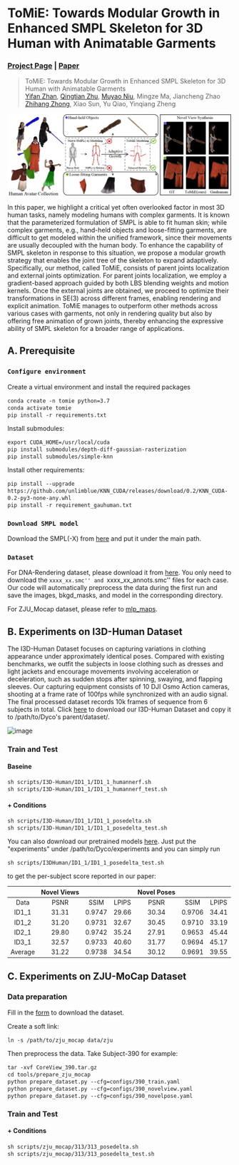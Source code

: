 # ToMiE: Towards Modular Growth in Enhanced SMPL Skeleton for 3D Human with Animatable Garments 
### [Project Page](https://arxiv.org/abs/2410.08082) | [Paper](https://arxiv.org/abs/2410.08082)
>ToMiE: Towards Modular Growth in Enhanced SMPL Skeleton for 3D Human with Animatable Garments\
>[Yifan Zhan](https://yifever20002.github.io/), [Qingtian Zhu](https://qtzhu.me/), [Muyao Niu](https://myniuuu.github.io/), Mingze Ma, Jiancheng Zhao \
>[Zhihang Zhong](https://zzh-tech.github.io/), Xiao Sun, Yu Qiao, Yinqiang Zheng

![image](https://github.com/Yifever20002/ToMiE/blob/main/images/teaser.png)

In this paper, we highlight a critical yet often overlooked factor in most 3D human tasks, namely modeling humans with complex garments. It is known that the parameterized formulation of SMPL is able to fit human skin; while complex garments, e.g., hand-held objects and loose-fitting garments, are difficult to get modeled within the unified framework, since their movements are usually decoupled with the human body. To enhance the capability of SMPL skeleton in response to this situation, we propose a modular growth strategy that enables the joint tree of the skeleton to expand adaptively. Specifically, our method, called ToMiE, consists of parent joints localization and external joints optimization. For parent joints localization, we employ a gradient-based approach guided by both LBS blending weights and motion kernels. Once the external joints are obtained, we proceed to optimize their transformations in SE(3) across different frames, enabling rendering and explicit animation. ToMiE manages to outperform other methods across various cases with garments, not only in rendering quality but also by offering free animation of grown joints, thereby enhancing the expressive ability of SMPL skeleton for a broader range of applications.

## A. Prerequisite
### `Configure environment`
Create a virtual environment and install the required packages 

    conda create -n tomie python=3.7
    conda activate tomie
    pip install -r requirements.txt

Install submodules:

    export CUDA_HOME=/usr/local/cuda
    pip install submodules/depth-diff-gaussian-rasterization
    pip install submodules/simple-knn

Install other requirements:

    pip install --upgrade https://github.com/unlimblue/KNN_CUDA/releases/download/0.2/KNN_CUDA-0.2-py3-none-any.whl
    pip install -r requirement_gauhuman.txt


### `Download SMPL model`

Download the SMPL(-X) from [here](https://github.com/richzhang/PerceptualSimilarity/tree/master/lpips/weights/v0.1) and put it under the main path.

### `Dataset`

For DNA-Rendering dataset, please download it from [here](https://dna-rendering.github.io/inner-download.html). You only need to download the ``xxxx_xx.smc'' and ``xxxx_xx_annots.smc'' files for each case. Our code will automatically preprocess the data during the first run and save the images, bkgd_masks, and model in the corresponding directory.

For ZJU_Mocap dataset, please refer to [mlp_maps](https://github.com/zju3dv/mlp_maps/blob/master/INSTALL.md).


## B. Experiments on I3D-Human Dataset
The I3D-Human Dataset focuses on capturing variations in clothing appearance under approximately identical poses. Compared with existing benchmarks, we outfit the subjects in loose clothing such as dresses and light jackets and
encourage movements involving acceleration or deceleration, such as sudden stops
after spinning, swaying, and flapping sleeves. Our capturing equipment consists of
10 DJI Osmo Action cameras, shooting at a frame rate of 100fps while synchronized
with an audio signal. The final processed dataset records 10k frames of sequence
from 6 subjects in total. Click [here](https://drive.google.com/drive/folders/1bj1pmr_FZE5ClR5ZCWpXD79ESaM8Ivvg?usp=sharing) to download our I3D-Human Dataset and copy it to /path/to/Dyco's parent/dataset/.

![image](https://github.com/Yifever20002/Dyco/blob/main/images/dataset.png)


### Train and Test

#### Baseine

    sh scripts/I3D-Human/ID1_1/ID1_1_humannerf.sh
    sh scripts/I3D-Human/ID1_1/ID1_1_humannerf_test.sh

#### + Conditions

    sh scripts/I3D-Human/ID1_1/ID1_1_posedelta.sh
    sh scripts/I3D-Human/ID1_1/ID1_1_posedelta_test.sh

You can also download our pretrained models [here](https://drive.google.com/drive/folders/1bj1pmr_FZE5ClR5ZCWpXD79ESaM8Ivvg?usp=sharing). Just put the "experiments" under /path/to/Dyco/experiments and you can simply run

    sh scripts/I3DHuman/ID1_1/ID1_1_posedelta_test.sh

to get the per-subject score reported in our paper:

|         | Novel Views |        |       | Novel Poses |        |       |
|:-------:|:-----------:|:------:|:-----:|:-----------:|:------:|:-----:|
|   Data  |     PSNR    |  SSIM  | LPIPS |     PSNR    |  SSIM  | LPIPS |
| ID1_1   |    31.31    | 0.9747 | 29.66 |    30.34    | 0.9706 | 34.41 |
| ID1_2   |    31.20    | 0.9731 | 32.67 |    30.45    | 0.9710 | 33.19 |
| ID2_1   |    29.80    | 0.9742 | 35.24 |    27.91    | 0.9653 | 45.44 |
| ID3_1   |    32.57    | 0.9733 | 40.60 |    31.77    | 0.9694 | 45.17 |
| Average |    31.22    | 0.9738 | 34.54 |    30.12    | 0.9691 | 39.55 |

## C. Experiments on ZJU-MoCap Dataset

### Data preparation
Fill in the [form](https://docs.google.com/forms/d/1QcTp5qIbIBn8PCT-EQgG-fOB4HZ9khpRkT3q2OnH2bs) to download the dataset.

Create a soft link:

    ln -s /path/to/zju_mocap data/zju

Then preprocess the data. Take Subject-390 for example:

    tar -xvf CoreView_390.tar.gz
    cd tools/prepare_zju_mocap
    python prepare_dataset.py --cfg=configs/390_train.yaml
    python prepare_dataset.py --cfg=configs/390_novelview.yaml
    python prepare_dataset.py --cfg=configs/390_novelpose.yaml

### Train and Test

#### + Conditions

    sh scripts/zju_mocap/313/313_posedelta.sh
    sh scripts/zju_mocap/313/313_posedelta_test.sh



